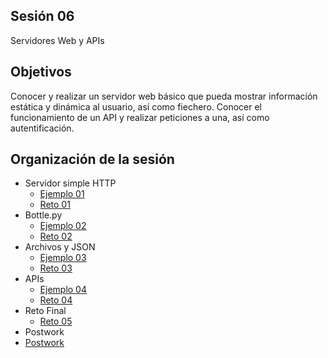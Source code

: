 ## Sesión 06

Servidores Web y APIs

## Objetivos

Conocer y realizar un servidor web básico que pueda mostrar información estática y dinámica al usuario, así como fiechero. Conocer el funcionamiento de un API y realizar peticiones a una, así como autentificación.

## Organización de la sesión

* Servidor simple HTTP
   * [Ejemplo 01](ejemplo01/readme.md)
   * [Reto 01](reto01/readme.md)
* Bottle.py
   * [Ejemplo 02](ejemplo02/readme.md)
   * [Reto 02](reto02/readme.md)
* Archivos y JSON
   * [Ejemplo 03](ejemplo03/readme.md)
   * [Reto 03](reto03/readme.md)
* APIs
   * [Ejemplo 04](ejemplo04/readme.md)
   * [Reto 04](reto04/readme.md)
* Reto Final
   * [Reto 05](reto05/readme.md)
* Postwork
* [Postwork](postwork/readme.md)
